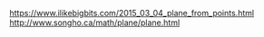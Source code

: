 https://www.ilikebigbits.com/2015_03_04_plane_from_points.html
http://www.songho.ca/math/plane/plane.html
